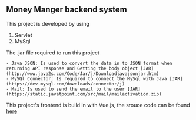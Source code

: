 ## Money Manger backend system 

This project is developed by using
1. Servlet 
2. MySql 

The .jar file required to run this project 


    - Java JSON: Is used to convert the data in to JSON format when returning API response and Getting the body object [JAR](http://www.java2s.com/Code/Jar/j/Downloadjavajsonjar.htm)
    - MySQl Connector: Is required to connect the MySql with Java [JAR](https://dev.mysql.com/downloads/connector/j)
    - Mail: Is used to send the email to the user [JAR](https://static.javatpoint.com/src/mail/mailactivation.zip)


This project's frontend is build in with Vue.js,  the srouce code can be found [here](https://github.com/Achsuthan/money_manager_frontend) 
